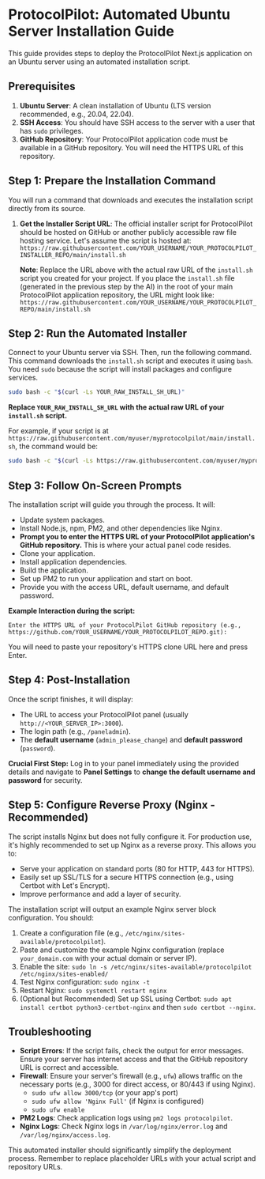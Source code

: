 
# ProtocolPilot: Automated Ubuntu Server Installation Guide

This guide provides steps to deploy the ProtocolPilot Next.js application on an Ubuntu server using an automated installation script.

## Prerequisites

1.  **Ubuntu Server**: A clean installation of Ubuntu (LTS version recommended, e.g., 20.04, 22.04).
2.  **SSH Access**: You should have SSH access to the server with a user that has `sudo` privileges.
3.  **GitHub Repository**: Your ProtocolPilot application code must be available in a GitHub repository. You will need the HTTPS URL of this repository.

## Step 1: Prepare the Installation Command

You will run a command that downloads and executes the installation script directly from its source.

1.  **Get the Installer Script URL**:
    The official installer script for ProtocolPilot should be hosted on GitHub or another publicly accessible raw file hosting service.
    Let's assume the script is hosted at:
    `https://raw.githubusercontent.com/YOUR_USERNAME/YOUR_PROTOCOLPILOT_INSTALLER_REPO/main/install.sh`

    **Note**: Replace the URL above with the actual raw URL of the `install.sh` script you created for your project. If you place the `install.sh` file (generated in the previous step by the AI) in the root of your main ProtocolPilot application repository, the URL might look like:
    `https://raw.githubusercontent.com/YOUR_USERNAME/YOUR_PROTOCOLPILOT_REPO/main/install.sh`

## Step 2: Run the Automated Installer

Connect to your Ubuntu server via SSH. Then, run the following command. This command downloads the `install.sh` script and executes it using `bash`. You need `sudo` because the script will install packages and configure services.

```bash
sudo bash -c "$(curl -Ls YOUR_RAW_INSTALL_SH_URL)"
```

**Replace `YOUR_RAW_INSTALL_SH_URL` with the actual raw URL of your `install.sh` script.**

For example, if your script is at `https://raw.githubusercontent.com/myuser/myprotocolpilot/main/install.sh`, the command would be:

```bash
sudo bash -c "$(curl -Ls https://raw.githubusercontent.com/myuser/myprotocolpilot/main/install.sh)"
```

## Step 3: Follow On-Screen Prompts

The installation script will guide you through the process. It will:
*   Update system packages.
*   Install Node.js, npm, PM2, and other dependencies like Nginx.
*   **Prompt you to enter the HTTPS URL of your ProtocolPilot application's GitHub repository.** This is where your actual panel code resides.
*   Clone your application.
*   Install application dependencies.
*   Build the application.
*   Set up PM2 to run your application and start on boot.
*   Provide you with the access URL, default username, and default password.

**Example Interaction during the script:**
```
Enter the HTTPS URL of your ProtocolPilot GitHub repository (e.g., https://github.com/YOUR_USERNAME/YOUR_PROTOCOLPILOT_REPO.git):
```
You will need to paste your repository's HTTPS clone URL here and press Enter.

## Step 4: Post-Installation

Once the script finishes, it will display:
*   The URL to access your ProtocolPilot panel (usually `http://<YOUR_SERVER_IP>:3000`).
*   The login path (e.g., `/paneladmin`).
*   The **default username** (`admin_please_change`) and **default password** (`password`).

**Crucial First Step:**
Log in to your panel immediately using the provided details and navigate to **Panel Settings** to **change the default username and password** for security.

## Step 5: Configure Reverse Proxy (Nginx - Recommended)

The script installs Nginx but does not fully configure it. For production use, it's highly recommended to set up Nginx as a reverse proxy. This allows you to:
*   Serve your application on standard ports (80 for HTTP, 443 for HTTPS).
*   Easily set up SSL/TLS for a secure HTTPS connection (e.g., using Certbot with Let's Encrypt).
*   Improve performance and add a layer of security.

The installation script will output an example Nginx server block configuration. You should:
1.  Create a configuration file (e.g., `/etc/nginx/sites-available/protocolpilot`).
2.  Paste and customize the example Nginx configuration (replace `your_domain.com` with your actual domain or server IP).
3.  Enable the site: `sudo ln -s /etc/nginx/sites-available/protocolpilot /etc/nginx/sites-enabled/`
4.  Test Nginx configuration: `sudo nginx -t`
5.  Restart Nginx: `sudo systemctl restart nginx`
6.  (Optional but Recommended) Set up SSL using Certbot: `sudo apt install certbot python3-certbot-nginx` and then `sudo certbot --nginx`.

## Troubleshooting

*   **Script Errors**: If the script fails, check the output for error messages. Ensure your server has internet access and that the GitHub repository URL is correct and accessible.
*   **Firewall**: Ensure your server's firewall (e.g., `ufw`) allows traffic on the necessary ports (e.g., 3000 for direct access, or 80/443 if using Nginx).
    *   `sudo ufw allow 3000/tcp` (or your app's port)
    *   `sudo ufw allow 'Nginx Full'` (if Nginx is configured)
    *   `sudo ufw enable`
*   **PM2 Logs**: Check application logs using `pm2 logs protocolpilot`.
*   **Nginx Logs**: Check Nginx logs in `/var/log/nginx/error.log` and `/var/log/nginx/access.log`.

This automated installer should significantly simplify the deployment process. Remember to replace placeholder URLs with your actual script and repository URLs.
